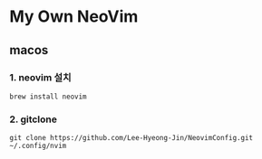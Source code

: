 # My Own NeoVim

## macos
### 1. neovim 설치
```
brew install neovim
```

### 2. gitclone
```
git clone https://github.com/Lee-Hyeong-Jin/NeovimConfig.git ~/.config/nvim
```
